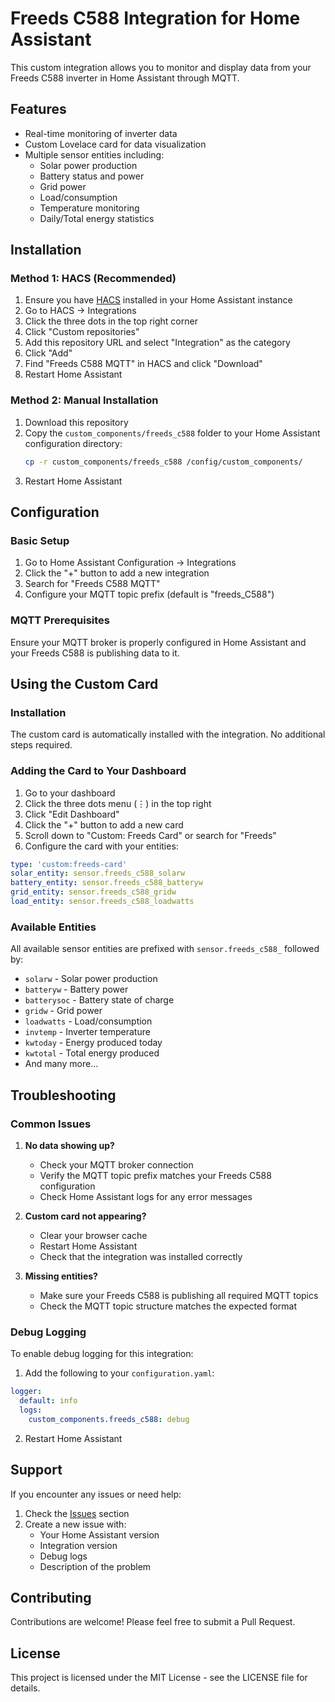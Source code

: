# Freeds C588 Integration for Home Assistant

This custom integration allows you to monitor and display data from your Freeds C588 inverter in Home Assistant through MQTT.

## Features

- Real-time monitoring of inverter data
- Custom Lovelace card for data visualization
- Multiple sensor entities including:
  - Solar power production
  - Battery status and power
  - Grid power
  - Load/consumption
  - Temperature monitoring
  - Daily/Total energy statistics

## Installation

### Method 1: HACS (Recommended)

1. Ensure you have [HACS](https://hacs.xyz/) installed in your Home Assistant instance
2. Go to HACS → Integrations
3. Click the three dots in the top right corner
4. Click "Custom repositories"
5. Add this repository URL and select "Integration" as the category
6. Click "Add"
7. Find "Freeds C588 MQTT" in HACS and click "Download"
8. Restart Home Assistant

### Method 2: Manual Installation

1. Download this repository
2. Copy the `custom_components/freeds_c588` folder to your Home Assistant configuration directory:
   ```bash
   cp -r custom_components/freeds_c588 /config/custom_components/
   ```
3. Restart Home Assistant

## Configuration

### Basic Setup

1. Go to Home Assistant Configuration → Integrations
2. Click the "+" button to add a new integration
3. Search for "Freeds C588 MQTT"
4. Configure your MQTT topic prefix (default is "freeds_C588")

### MQTT Prerequisites

Ensure your MQTT broker is properly configured in Home Assistant and your Freeds C588 is publishing data to it.

## Using the Custom Card

### Installation

The custom card is automatically installed with the integration. No additional steps required.

### Adding the Card to Your Dashboard

1. Go to your dashboard
2. Click the three dots menu (⋮) in the top right
3. Click "Edit Dashboard"
4. Click the "+" button to add a new card
5. Scroll down to "Custom: Freeds Card" or search for "Freeds"
6. Configure the card with your entities:

```yaml
type: 'custom:freeds-card'
solar_entity: sensor.freeds_c588_solarw
battery_entity: sensor.freeds_c588_batteryw
grid_entity: sensor.freeds_c588_gridw
load_entity: sensor.freeds_c588_loadwatts
```

### Available Entities

All available sensor entities are prefixed with `sensor.freeds_c588_` followed by:

- `solarw` - Solar power production
- `batteryw` - Battery power
- `batterysoc` - Battery state of charge
- `gridw` - Grid power
- `loadwatts` - Load/consumption
- `invtemp` - Inverter temperature
- `kwtoday` - Energy produced today
- `kwtotal` - Total energy produced
- And many more...

## Troubleshooting

### Common Issues

1. **No data showing up?**
   - Check your MQTT broker connection
   - Verify the MQTT topic prefix matches your Freeds C588 configuration
   - Check Home Assistant logs for any error messages

2. **Custom card not appearing?**
   - Clear your browser cache
   - Restart Home Assistant
   - Check that the integration was installed correctly

3. **Missing entities?**
   - Make sure your Freeds C588 is publishing all required MQTT topics
   - Check the MQTT topic structure matches the expected format

### Debug Logging

To enable debug logging for this integration:

1. Add the following to your `configuration.yaml`:
```yaml
logger:
  default: info
  logs:
    custom_components.freeds_c588: debug
```
2. Restart Home Assistant

## Support

If you encounter any issues or need help:
1. Check the [Issues](https://github.com/your-repo/freeds_c588/issues) section
2. Create a new issue with:
   - Your Home Assistant version
   - Integration version
   - Debug logs
   - Description of the problem

## Contributing

Contributions are welcome! Please feel free to submit a Pull Request.

## License

This project is licensed under the MIT License - see the LICENSE file for details.